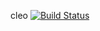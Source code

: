 cleo [![Build Status](https://travis-ci.org/rafalprzywarski/cleo.svg?branch=master)](https://travis-ci.org/rafalprzywarski/cleo)
